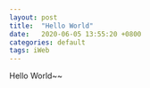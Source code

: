 ```yaml
---
layout: post
title:  "Hello World"
date:   2020-06-05 13:55:20 +0800
categories: default
tags: iWeb
---
```

Hello World~~
